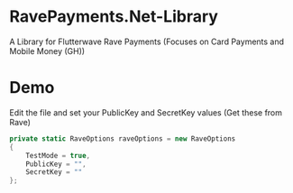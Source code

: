 # RavePayments.Net-Library
A Library for Flutterwave Rave Payments (Focuses on Card Payments and Mobile Money (GH))

# Demo
Edit the file and set your PublicKey and SecretKey values (Get these from Rave)

```C#
private static RaveOptions raveOptions = new RaveOptions
{
    TestMode = true,
    PublicKey = "",
    SecretKey = ""
};
